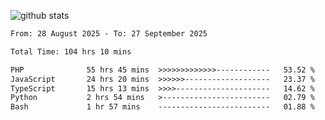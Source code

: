 
![github stats](https://github-readme-stats.vercel.app/api?username=realmahd1&show_icons=true&theme=codeSTACKr&hide_rank=true&count_private=true)

<!--START_SECTION:waka-->

```txt
From: 28 August 2025 - To: 27 September 2025

Total Time: 104 hrs 10 mins

PHP              55 hrs 45 mins  >>>>>>>>>>>>>------------   53.52 %
JavaScript       24 hrs 20 mins  >>>>>>-------------------   23.37 %
TypeScript       15 hrs 13 mins  >>>>---------------------   14.62 %
Python           2 hrs 54 mins   >------------------------   02.79 %
Bash             1 hr 57 mins    -------------------------   01.88 %
```

<!--END_SECTION:waka-->
